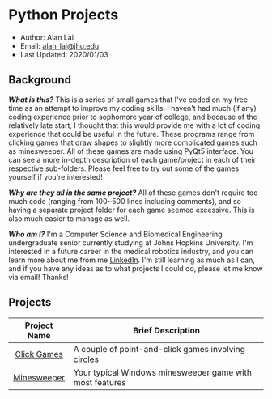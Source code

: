 # Python Projects

* Author: Alan Lai
* Email: alan_lai@jhu.edu
* Last Updated: 2020/01/03

## Background
**_What is this?_** This is a series of small games that I've coded on my free 
time as an attempt to improve my coding skills. I haven't had much (if any) 
coding experience prior to  sophomore year of college, and because of the 
relatively late start, I thought  that this would provide me with a lot of
coding experience that could be useful in the future. These programs range from
clicking games that draw shapes to slightly more complicated games such as 
minesweeper. All of these games are made using PyQt5 interface. You can see a 
more in-depth description of each game/project in each of their respective 
sub-folders. Please feel free to try out some of the games yourself if you're 
interested!

**_Why are they all in the same project?_** All of these games don't require 
too much code (ranging from 100~500 lines including comments), and so having 
a separate project folder for each game seemed excessive. This is also much 
easier to manage as well. 

**_Who am I?_** I'm a Computer Science and Biomedical Engineering undergraduate
senior currently studying at Johns Hopkins University. I'm interested in a 
future career in the medical robotics industry, and you can learn more about me
from me [LinkedIn](https://www.linkedin.com/in/alan-lai-756969129). I'm still 
learning as much as I can, and if you have any ideas as to what projects I 
could do, please let me know via email! Thanks!

## Projects
|Project Name       |Brief Description|
|:-------:          |-----------------|     
|[Click Games](https://github.com/alanx3x7/python_projects/tree/master/Click_Game)        |A couple of point-and-click games involving circles
|[Minesweeper](https://github.com/alanx3x7/python_projects/tree/master/Minesweeper)        |Your typical Windows minesweeper game with most features

